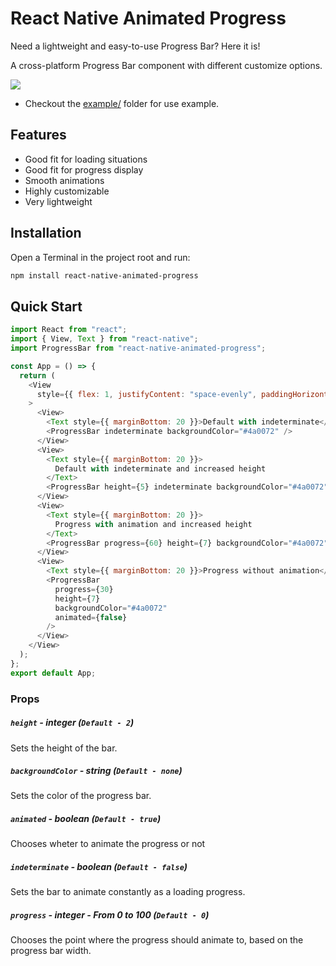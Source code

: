 # React Native Animated Progress

Need a lightweight and easy-to-use Progress Bar? Here it is!

A cross-platform Progress Bar component with different customize options.

![](example.gif)

- Checkout the [example/](https://github.com/kcotias/react-native-animated-progress-bar/tree/master/examples) folder for use example.

## Features

- Good fit for loading situations
- Good fit for progress display
- Smooth animations
- Highly customizable
- Very lightweight

## Installation

Open a Terminal in the project root and run:

```sh
npm install react-native-animated-progress
```

## Quick Start

```js
import React from "react";
import { View, Text } from "react-native";
import ProgressBar from "react-native-animated-progress";

const App = () => {
  return (
    <View
      style={{ flex: 1, justifyContent: "space-evenly", paddingHorizontal: 16 }}
    >
      <View>
        <Text style={{ marginBottom: 20 }}>Default with indeterminate</Text>
        <ProgressBar indeterminate backgroundColor="#4a0072" />
      </View>
      <View>
        <Text style={{ marginBottom: 20 }}>
          Default with indeterminate and increased height
        </Text>
        <ProgressBar height={5} indeterminate backgroundColor="#4a0072" />
      </View>
      <View>
        <Text style={{ marginBottom: 20 }}>
          Progress with animation and increased height
        </Text>
        <ProgressBar progress={60} height={7} backgroundColor="#4a0072" />
      </View>
      <View>
        <Text style={{ marginBottom: 20 }}>Progress without animation</Text>
        <ProgressBar
          progress={30}
          height={7}
          backgroundColor="#4a0072"
          animated={false}
        />
      </View>
    </View>
  );
};
export default App;
```

### Props

##### `height` - integer (`Default - 2`)

Sets the height of the bar.

##### `backgroundColor` - string (`Default - none`)

Sets the color of the progress bar.

##### `animated` - boolean (`Default - true`)

Chooses wheter to animate the progress or not

##### `indeterminate` - boolean (`Default - false`)

Sets the bar to animate constantly as a loading progress.

##### `progress` - integer - From 0 to 100 (`Default - 0`)

Chooses the point where the progress should animate to, based on the progress bar width.

